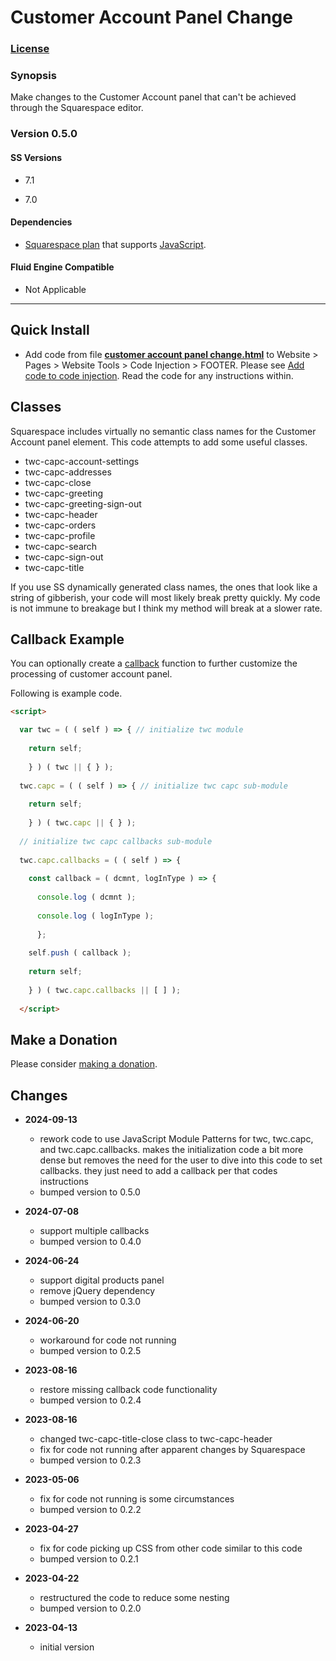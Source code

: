 # Customer Account Panel Change

### [License][1]

### Synopsis

Make changes to the Customer Account panel that can't be achieved through the
Squarespace editor.

### Version 0.5.0

#### SS Versions

  * 7.1

  * 7.0

#### Dependencies

  * [Squarespace plan][2] that supports [JavaScript][3].

#### Fluid Engine Compatible

  * Not Applicable

---

## Quick Install

* Add code from file **[customer account panel change.html][4]** to Website >
  Pages > Website Tools > Code Injection > FOOTER. Please see [Add code to code
  injection][5]. Read the code for any instructions within.

## Classes

Squarespace includes virtually no semantic class names for the Customer Account
panel element. This code attempts to add some useful classes.

  * twc-capc-account-settings
  * twc-capc-addresses
  * twc-capc-close
  * twc-capc-greeting
  * twc-capc-greeting-sign-out
  * twc-capc-header
  * twc-capc-orders
  * twc-capc-profile
  * twc-capc-search
  * twc-capc-sign-out
  * twc-capc-title

If you use SS dynamically generated class names, the ones that look like a
string of gibberish, your code will most likely break pretty quickly. My code is
not immune to breakage but I think my method will break at a slower rate.

## Callback Example

You can optionally create a [callback][7] function to further customize the
processing of customer account panel.

Following is example code.

```html
<script>

  var twc = ( ( self ) => { // initialize twc module
  
    return self;
    
    } ) ( twc || { } );
    
  twc.capc = ( ( self ) => { // initialize twc capc sub-module
  
    return self;
    
    } ) ( twc.capc || { } );
    
  // initialize twc capc callbacks sub-module
  
  twc.capc.callbacks = ( ( self ) => {
  
    const callback = ( dcmnt, logInType ) => {
    
      console.log ( dcmnt );
      
      console.log ( logInType );
      
      };
      
    self.push ( callback );
    
    return self;
    
    } ) ( twc.capc.callbacks || [ ] );
    
  </script>

```

## Make a Donation

Please consider [making a donation][7].

## Changes

* **2024-09-13**

  * rework code to use JavaScript Module Patterns for twc, twc.capc, and
    twc.capc.callbacks. makes the initialization code a bit more dense but
    removes the need for the user to dive into this code to set callbacks. they
    just need to add a callback per that codes instructions
  * bumped version to 0.5.0
  
* **2024-07-08**

  * support multiple callbacks
  * bumped version to 0.4.0
  
* **2024-06-24**

  * support digital products panel
  * remove jQuery dependency
  * bumped version to 0.3.0
  
* **2024-06-20**

  * workaround for code not running
  * bumped version to 0.2.5
  
* **2023-08-16**

  * restore missing callback code functionality
  * bumped version to 0.2.4
  
* **2023-08-16**

  * changed twc-capc-title-close class to twc-capc-header
  * fix for code not running after apparent changes by Squarespace
  * bumped version to 0.2.3
  
* **2023-05-06**

  * fix for code not running is some circumstances
  * bumped version to 0.2.2
  
* **2023-04-27**

  * fix for code picking up CSS from other code similar to this code
  * bumped version to 0.2.1
  
* **2023-04-22**

  * restructured the code to reduce some nesting
  * bumped version to 0.2.0
  
* **2023-04-13**

  * initial version

[1]: https://github.com/tomsWebConsulting/twcsl/blob/main/LICENSE.txt#L1
[2]: https://www.squarespace.com/pricing
[3]: https://en.wikipedia.org/wiki/JavaScript
[4]: customer%20account%20panel%20change.html#L1
[5]: https://support.squarespace.com/hc/en-us/articles/205815908-Using-code-injection#toc-add-code-to-code-injection
[6]: https://en.wikipedia.org/wiki/Callback_(computer_programming)
[7]: https://github.com/tomsWebConsulting/twcsl#make-a-donation
